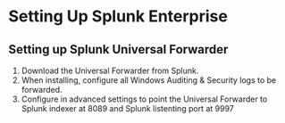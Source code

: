 # Setting Up Splunk Enterprise

## Setting up Splunk Universal Forwarder
1. Download the Universal Forwarder from Splunk.
2. When installing, configure all Windows Auditing & Security logs to be forwarded.
3. Configure in advanced settings to point the Universal Forwarder to Splunk indexer at 8089 and Splunk listenting port at 9997